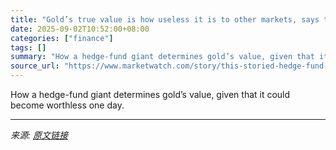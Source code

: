 ```yaml
---
title: "Gold’s true value is how useless it is to other markets, says this storied hedge fund"
date: 2025-09-02T10:52:00+08:00
categories: ["finance"]
tags: []
summary: "How a hedge-fund giant determines gold’s value, given that it could become worthless one day."
source_url: "https://www.marketwatch.com/story/this-storied-hedge-fund-says-golds-true-value-is-how-useless-it-is-to-other-markets-f8cf6191?mod=mw_rss_topstories"
---
```


How a hedge-fund giant determines gold’s value, given that it could become worthless one day.

---

*来源: [原文链接](https://www.marketwatch.com/story/this-storied-hedge-fund-says-golds-true-value-is-how-useless-it-is-to-other-markets-f8cf6191?mod=mw_rss_topstories)*
